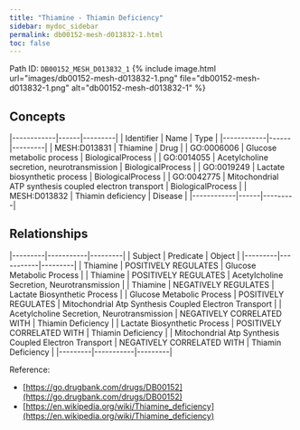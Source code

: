 ```yaml
---
title: "Thiamine - Thiamin Deficiency"
sidebar: mydoc_sidebar
permalink: db00152-mesh-d013832-1.html
toc: false 
---
```



Path ID: `DB00152_MESH_D013832_1`
{% include image.html url="images/db00152-mesh-d013832-1.png" file="db00152-mesh-d013832-1.png" alt="db00152-mesh-d013832-1" %}

## Concepts

|------------|------|---------|
| Identifier | Name | Type    |
|------------|------|---------|
| MESH:D013831 | Thiamine | Drug |
| GO:0006006 | Glucose metabolic process | BiologicalProcess |
| GO:0014055 | Acetylcholine secretion, neurotransmission | BiologicalProcess |
| GO:0019249 | Lactate biosynthetic process | BiologicalProcess |
| GO:0042775 | Mitochondrial ATP synthesis coupled electron transport | BiologicalProcess |
| MESH:D013832 | Thiamin deficiency | Disease |
|------------|------|---------|

## Relationships

|---------|-----------|---------|
| Subject | Predicate | Object  |
|---------|-----------|---------|
| Thiamine | POSITIVELY REGULATES | Glucose Metabolic Process |
| Thiamine | POSITIVELY REGULATES | Acetylcholine Secretion, Neurotransmission |
| Thiamine | NEGATIVELY REGULATES | Lactate Biosynthetic Process |
| Glucose Metabolic Process | POSITIVELY REGULATES | Mitochondrial Atp Synthesis Coupled Electron Transport |
| Acetylcholine Secretion, Neurotransmission | NEGATIVELY CORRELATED WITH | Thiamin Deficiency |
| Lactate Biosynthetic Process | POSITIVELY CORRELATED WITH | Thiamin Deficiency |
| Mitochondrial Atp Synthesis Coupled Electron Transport | NEGATIVELY CORRELATED WITH | Thiamin Deficiency |
|---------|-----------|---------|

Reference: 
  - [https://go.drugbank.com/drugs/DB00152](https://go.drugbank.com/drugs/DB00152)
  - [https://en.wikipedia.org/wiki/Thiamine_deficiency](https://en.wikipedia.org/wiki/Thiamine_deficiency)
